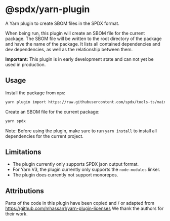 <!--
SPDX-FileCopyrightText: 2023 SPDX contributors

SPDX-License-Identifier: CC0-1.0
-->

# @spdx/yarn-plugin

A Yarn plugin to create SBOM files in the SPDX format.

When being run, this plugin will create an SBOM file for the current package.
The SBOM file will be written to the root directory of the package and have the name of the package.
It lists all contained dependencies and dev dependencies, as well as the relationship between them.

**Important:** This plugin is in early development state and can not yet be used in production.

## Usage
Install the package from `npm`:
```sh
yarn plugin import https://raw.githubusercontent.com/spdx/tools-ts/main/yarn-plugin/bundles/@yarnpkg/plugin-spdx.js
```

Create an SBOM file for the current package:
```sh
yarn spdx
```

Note: Before using the plugin, make sure to run `yarn install` to install all dependencies for the current project.

## Limitations
- The plugin currently only supports SPDX json output format.
- For Yarn V3, the plugin currently only supports the `node-modules` linker.
- The plugin does currently not support monorepos.

## Attributions
Parts of the code in this plugin have been copied and / or adapted from https://github.com/mhassan1/yarn-plugin-licenses
We thank the authors for their work.

